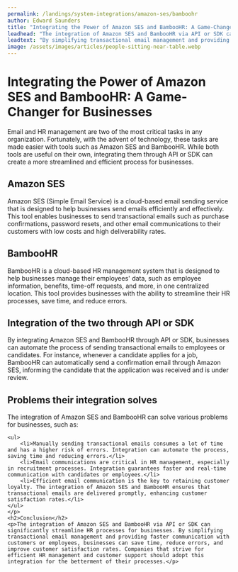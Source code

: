 ```yaml
---
permalink: /landings/system-integrations/amazon-ses/bamboohr
author: Edward Saunders
title: "Integrating the Power of Amazon SES and BambooHR: A Game-Changer for Businesses"
leadhead: "The integration of Amazon SES and BambooHR via API or SDK can significantly streamline HR processes for businesses"
leadtext: "By simplifying transactional email management and providing faster communication with customers or employees, businesses can save time, reduce errors, and improve customer satisfaction rates. Companies that strive for efficient HR management and customer support should adopt this integration for the betterment of their processes."
image: /assets/images/articles/people-sitting-near-table.webp
---
```

<div class="arttext">	<h1>Integrating the Power of Amazon SES and BambooHR: A Game-Changer for Businesses</h1>
	<p>Email and HR management are two of the most critical tasks in any organization. Fortunately, with the advent of technology, these tasks are made easier with tools such as Amazon SES and BambooHR. While both tools are useful on their own, integrating them through API or SDK can create a more streamlined and efficient process for businesses.</p>
	<h2>Amazon SES</h2>
	<p>Amazon SES (Simple Email Service) is a cloud-based email sending service that is designed to help businesses send emails efficiently and effectively. This tool enables businesses to send transactional emails such as purchase confirmations, password resets, and other email communications to their customers with low costs and high deliverability rates.</p>
	<h2>BambooHR</h2>
	<p>BambooHR is a cloud-based HR management system that is designed to help businesses manage their employees' data, such as employee information, benefits, time-off requests, and more, in one centralized location. This tool provides businesses with the ability to streamline their HR processes, save time, and reduce errors.</p>
	<h2>Integration of the two through API or SDK</h2>
	<p>By integrating Amazon SES and BambooHR through API or SDK, businesses can automate the process of sending transactional emails to employees or candidates. For instance, whenever a candidate applies for a job, BambooHR can automatically send a confirmation email through Amazon SES, informing the candidate that the application was received and is under review.</p>
	<h2>Problems their integration solves</h2>
	<p>The integration of Amazon SES and BambooHR can solve various problems for businesses, such as:

	<ul>
		<li>Manually sending transactional emails consumes a lot of time and has a higher risk of errors. Integration can automate the process, saving time and reducing errors.</li>
		<li>Email communications are critical in HR management, especially in recruitment processes. Integration guarantees faster and real-time communication with candidates or employees.</li>
		<li>Efficient email communication is the key to retaining customer loyalty. The integration of Amazon SES and BambooHR ensures that transactional emails are delivered promptly, enhancing customer satisfaction rates.</li>
	</ul>
	</p>
	<h2>Conclusion</h2>
	<p>The integration of Amazon SES and BambooHR via API or SDK can significantly streamline HR processes for businesses. By simplifying transactional email management and providing faster communication with customers or employees, businesses can save time, reduce errors, and improve customer satisfaction rates. Companies that strive for efficient HR management and customer support should adopt this integration for the betterment of their processes.</p>
</div>
